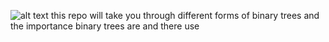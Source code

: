 ![alt text](https://www.bing.com/ck/a?!&&p=5dd282418916fcf0JmltdHM9MTY3NzU0MjQwMCZpZ3VpZD0xMmRjNmFlZi0wNzAzLTYyZTEtMjAxNC03YjgwMDY0ZTYzYmMmaW5zaWQ9NTQ5MA&ptn=3&hsh=3&fclid=12dc6aef-0703-62e1-2014-7b80064e63bc&u=a1L2ltYWdlcy9zZWFyY2g_cT1CaW5hcnklMjBUcmVlJkZPUk09SVFGUkJBJmlkPTc3NkJDQjM5NDk5MTMxQjExOEYxMUY2QTJFRTc0QTM1MzE2RTQ2Mjk&ntb=1)
this repo will take you through different forms of binary trees and the 
importance binary trees are and there use
